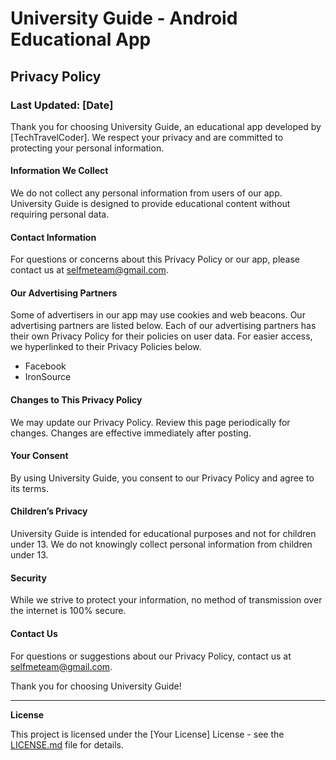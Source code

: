 # University Guide - Android Educational App

## Privacy Policy

### Last Updated: [Date]

Thank you for choosing University Guide, an educational app developed by [TechTravelCoder]. We respect your privacy and are committed to protecting your personal information.

#### Information We Collect

We do not collect any personal information from users of our app. University Guide is designed to provide educational content without requiring personal data.

#### Contact Information

For questions or concerns about this Privacy Policy or our app, please contact us at selfmeteam@gmail.com.

#### Our Advertising Partners
Some of advertisers in our app may use cookies and web beacons. Our advertising partners are listed below. Each of our advertising partners has their own Privacy Policy for their policies on user data. For easier access, we hyperlinked to their Privacy Policies below.
  * Facebook
  * IronSource

#### Changes to This Privacy Policy

We may update our Privacy Policy. Review this page periodically for changes. Changes are effective immediately after posting.

#### Your Consent

By using University Guide, you consent to our Privacy Policy and agree to its terms.

#### Children’s Privacy

University Guide is intended for educational purposes and not for children under 13. We do not knowingly collect personal information from children under 13.

#### Security

While we strive to protect your information, no method of transmission over the internet is 100% secure.

#### Contact Us

For questions or suggestions about our Privacy Policy, contact us at selfmeteam@gmail.com.

Thank you for choosing University Guide!

---

**License**

This project is licensed under the [Your License] License - see the [LICENSE.md](LICENSE.md) file for details.
